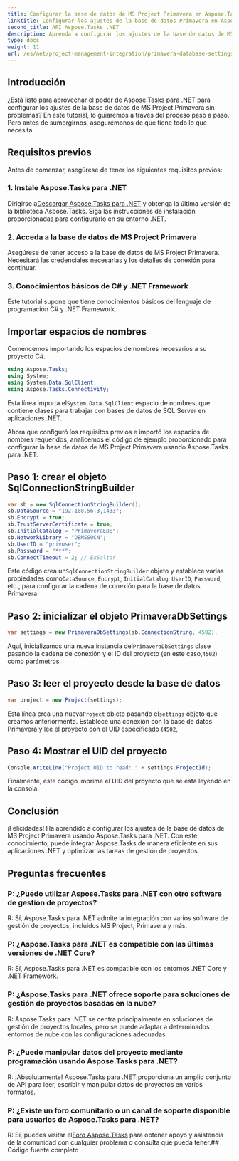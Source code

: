 ```yaml
---
title: Configurar la base de datos de MS Project Primavera en Aspose.Tasks
linktitle: Configurar los ajustes de la base de datos Primavera en Aspose.Tasks
second_title: API Aspose.Tasks .NET
description: Aprenda a configurar los ajustes de la base de datos de MS Project Primavera en Aspose.Tasks para .NET sin esfuerzo. Agiliza tus tareas de gestión de proyectos.
type: docs
weight: 11
url: /es/net/project-management-integration/primavera-database-settings/
---
```

## Introducción
¿Está listo para aprovechar el poder de Aspose.Tasks para .NET para configurar los ajustes de la base de datos de MS Project Primavera sin problemas? En este tutorial, lo guiaremos a través del proceso paso a paso. Pero antes de sumergirnos, asegurémonos de que tiene todo lo que necesita.
## Requisitos previos
Antes de comenzar, asegúrese de tener los siguientes requisitos previos:
### 1. Instale Aspose.Tasks para .NET
 Dirigirse a[Descargar Aspose.Tasks para .NET](https://releases.aspose.com/tasks/net/) y obtenga la última versión de la biblioteca Aspose.Tasks. Siga las instrucciones de instalación proporcionadas para configurarlo en su entorno .NET.
### 2. Acceda a la base de datos de MS Project Primavera
Asegúrese de tener acceso a la base de datos de MS Project Primavera. Necesitará las credenciales necesarias y los detalles de conexión para continuar.
### 3. Conocimientos básicos de C# y .NET Framework
Este tutorial supone que tiene conocimientos básicos del lenguaje de programación C# y .NET Framework.

## Importar espacios de nombres
Comencemos importando los espacios de nombres necesarios a su proyecto C#.

```csharp
using Aspose.Tasks;
using System;
using System.Data.SqlClient;
using Aspose.Tasks.Connectivity;

```
 Esta línea importa el`System.Data.SqlClient` espacio de nombres, que contiene clases para trabajar con bases de datos de SQL Server en aplicaciones .NET.

Ahora que configuró los requisitos previos e importó los espacios de nombres requeridos, analicemos el código de ejemplo proporcionado para configurar la base de datos de MS Project Primavera usando Aspose.Tasks para .NET.
## Paso 1: crear el objeto SqlConnectionStringBuilder
```csharp
var sb = new SqlConnectionStringBuilder();
sb.DataSource = "192.168.56.3,1433";
sb.Encrypt = true;
sb.TrustServerCertificate = true;
sb.InitialCatalog = "PrimaveraEDB";
sb.NetworkLibrary = "DBMSSOCN";
sb.UserID = "privuser";
sb.Password = "***";
sb.ConnectTimeout = 2; // ExSaltar
```
 Este código crea un`SqlConnectionStringBuilder` objeto y establece varias propiedades como`DataSource`, `Encrypt`, `InitialCatalog`, `UserID`, `Password`, etc., para configurar la cadena de conexión para la base de datos Primavera.
## Paso 2: inicializar el objeto PrimaveraDbSettings
```csharp
var settings = new PrimaveraDbSettings(sb.ConnectionString, 4502);
```
Aquí, inicializamos una nueva instancia del`PrimaveraDbSettings` clase pasando la cadena de conexión y el ID del proyecto (en este caso,`4502`) como parámetros.
## Paso 3: leer el proyecto desde la base de datos
```csharp
var project = new Project(settings);
```
 Esta línea crea una nueva`Project` objeto pasando el`settings` objeto que creamos anteriormente. Establece una conexión con la base de datos Primavera y lee el proyecto con el UID especificado (`4502`,
## Paso 4: Mostrar el UID del proyecto
```csharp
Console.WriteLine("Project UID to read: " + settings.ProjectId);
```
Finalmente, este código imprime el UID del proyecto que se está leyendo en la consola.

## Conclusión
¡Felicidades! Ha aprendido a configurar los ajustes de la base de datos de MS Project Primavera usando Aspose.Tasks para .NET. Con este conocimiento, puede integrar Aspose.Tasks de manera eficiente en sus aplicaciones .NET y optimizar las tareas de gestión de proyectos.
## Preguntas frecuentes
### P: ¿Puedo utilizar Aspose.Tasks para .NET con otro software de gestión de proyectos?
R: Sí, Aspose.Tasks para .NET admite la integración con varios software de gestión de proyectos, incluidos MS Project, Primavera y más.
### P: ¿Aspose.Tasks para .NET es compatible con las últimas versiones de .NET Core?
R: Sí, Aspose.Tasks para .NET es compatible con los entornos .NET Core y .NET Framework.
### P: ¿Aspose.Tasks para .NET ofrece soporte para soluciones de gestión de proyectos basadas en la nube?
R: Aspose.Tasks para .NET se centra principalmente en soluciones de gestión de proyectos locales, pero se puede adaptar a determinados entornos de nube con las configuraciones adecuadas.
### P: ¿Puedo manipular datos del proyecto mediante programación usando Aspose.Tasks para .NET?
R: ¡Absolutamente! Aspose.Tasks para .NET proporciona un amplio conjunto de API para leer, escribir y manipular datos de proyectos en varios formatos.
### P: ¿Existe un foro comunitario o un canal de soporte disponible para usuarios de Aspose.Tasks para .NET?
 R: Sí, puedes visitar el[Foro Aspose.Tasks](https://forum.aspose.com/c/tasks/15) para obtener apoyo y asistencia de la comunidad con cualquier problema o consulta que pueda tener.## Código fuente completo